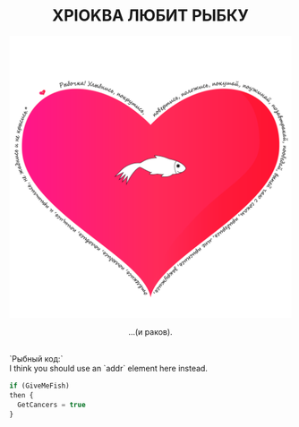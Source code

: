 # <center>XPIOKBA ЛЮБИТ РЫБКУ</center>
![Image](сердечко-стена.png)
<p><center>...(и раков).</center>
</p><br> 
 `Рыбный код:` 
<br>
I think you should use an `addr` element here instead.

```javascript
if (GiveMeFish)
then {
  GetCancers = true
}
```
